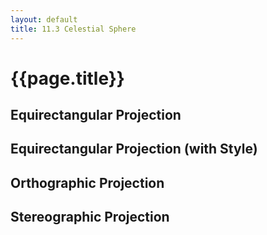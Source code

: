 ```yaml
---
layout: default
title: 11.3 Celestial Sphere
---
```


<link rel="stylesheet" type="text/css" href="{{site.baseurl}}/chapter11/maps.css">

<h1 class="section-title">{{page.title}}</h1>

<h2 class="section-subtitle">Equirectangular Projection</h2>

<div id="equirectangular"></div>

<script>
    d3.json('{{site.baseurl}}/chapter11/data/hyg.json', function(error, data) {

        if (error) { return error; }

        var width = 600,
            height = 300;

        // Select the container div and creates the SVG container
        var div = d3.select('#equirectangular'),
            svg = div.append('svg')
                .attr('width', width)
                .attr('height', height);

        // Creates an instance of the equirectangular projection
        var projection = d3.geo.equirectangular()
            .scale(width / (2 * Math.PI))
            .translate([width / 2, height / 2]);


        // Compute the radius for the point features
        var rScale = d3.scale.linear()
            .domain(d3.extent(data.features, function(d) { return d.properties.mag; }))
            .range([3, 1]);

        // Create and configure the geographic path generator
        var path = d3.geo.path()
            .projection(projection)
            .pointRadius(function(d) {
                return d.properties ? rScale(d.properties.mag) : 1;
            });

        // Add graticule lines
        var graticule = d3.geo.graticule();

        // Draw graticule lines
        svg.selectAll('path.graticule-black').data([graticule()])
            .enter().append('path')
            .attr('class', 'graticule-black')
            .attr('d', path);

        // Draw the stars in the chart
        svg.selectAll('path.star-black').data(data.features)
            .enter().append('path')
            .attr('class', 'star-black')
            .attr('d', path);
    });
</script>


<h2 class="section-subtitle">Equirectangular Projection (with Style)</h2>

<div id="equirectangular-style"></div>

<script>
    d3.json('{{site.baseurl}}/chapter11/data/hyg.json', function(error, data) {

        if (error) { return error; }

        var width = 600,
            height = 300;

        var div = d3.select('#equirectangular-style'),
            svg = div.append('svg')
                .attr('width', width)
                .attr('height', height);

        var projection = d3.geo.equirectangular()
            .scale(width / (2 * Math.PI))
            .translate([width / 2, height / 2]);

        // Create and configure the geographic path generator
        var path = d3.geo.path().projection(projection);

        var graticule = d3.geo.graticule();

        svg.append('path').datum({type: 'Sphere'})
            .attr('class', 'cellestial-globe')
            .attr('d', path);

        // Draw graticule lines
        svg.selectAll('path.graticule').data([graticule()])
            .enter().append('path')
            .attr('class', 'graticule')
            .attr('d', path);

        var rScale = d3.scale.linear()
            .domain(d3.extent(data.features, function(d) { return d.properties.mag; }))
            .range([3, 1]);

        // Compute the radius for the point features
        path.pointRadius(function(d) {
            return d.properties ? rScale(d.properties.mag) : 1;
        });

        svg.selectAll('path.star').data(data.features)
            .enter().append('path')
            .attr('class', 'star')
            .attr('d', path);
    });
</script>

<h2 class="section-subtitle">Orthographic Projection</h2>

<div id="orthographic"></div>

<script>
    d3.json('{{site.baseurl}}/chapter11/data/hyg.json', function(error, data) {

        if (error) { return error; }

        var width = 600,
            height = 300;

        var rotate = {x: 0, y: 90};

        var div = d3.select('#orthographic'),
            svg = div.append('svg')
                .attr('width', width)
                .attr('height', height);

        var projection = d3.geo.orthographic()
            .scale(1.5 * height / Math.PI)
            .translate([width / 2, height / 2])
            .clipAngle(90)
            .rotate([rotate.x / 2, -rotate.y / 2]);

        // Create and configure the geographic path generator
        var path = d3.geo.path().projection(projection);

        svg.append('path').datum({type: 'Sphere'})
            .attr('class', 'cellestial-globe')
            .attr('d', path);

        var graticule = d3.geo.graticule();

        // Draw graticule lines
        var lines = svg.selectAll('path.graticule').data([graticule()])
            .enter().append('path')
            .attr('class', 'graticule')
            .attr('d', path);

        var rScale = d3.scale.linear()
            .domain(d3.extent(data.features, function(d) { return d.properties.mag; }))
            .range([3, 1]);

        // Compute the radius for the point features
        path.pointRadius(function(d) {
            return d.properties ? rScale(d.properties.mag) : 1;
        });

        var stars = svg.selectAll('path.star').data(data.features)
            .enter().append('path')
            .attr('class', 'star')
            .attr('d', path);

        var overlay = svg.selectAll('circle').data([rotate])
            .enter().append('circle');

        overlay
            .attr('r', height / 2)
            .attr('transform', 'translate(' + [width / 2, height / 2] + ')')
            .attr('fill-opacity', 0);

        var dragBehavior = d3.behavior.drag()
            .origin(Object)
            .on('drag', drag);

        function drag(d) {
            projection.rotate([(d.x = d3.event.x) / 2, -(d.y = d3.event.y) / 2]);
            stars.attr('d', function(u) {
                var p = path(u);
                return p ? p : 'M 10 10';
            });
            lines.attr('d', path);
        }

        overlay.call(dragBehavior);
    });
</script>


<h2 class="section-subtitle">Stereographic Projection</h2>

<div id="stereographic"></div>

<script>
    d3.json('{{site.baseurl}}/chapter11/data/hyg.json', function(error, data) {

        if (error) { return error; }

        var width = 600,
            height = 300;

        var rotate = {x: 0, y: 45};

        var div = d3.select('#stereographic'),
            svg = div.append('svg')
                .attr('width', width)
                .attr('height', height);

        var projection = d3.geo.stereographic()
            .scale(1.5 * height / Math.PI)
            .translate([width / 2, height / 2])
            .clipAngle(120)
            .rotate([rotate.x, -rotate.y]);

        // Create and configure the geographic path generator
        var path = d3.geo.path().projection(projection);

        svg.append('path').datum({type: 'Sphere'})
            .attr('class', 'cellestial-globe')
            .attr('d', path);

        var graticule = d3.geo.graticule();

        // Draw graticule lines
        var lines = svg.selectAll('path.graticule').data([graticule()])
            .enter().append('path')
            .attr('class', 'graticule')
            .attr('d', path);

        var rScale = d3.scale.linear()
            .domain(d3.extent(data.features, function(d) { return d.properties.mag; }))
            .range([3, 1]);

        // Compute the radius for the point features
        path.pointRadius(function(d) {
            return d.properties ? rScale(d.properties.mag) : 1;
        });

        var stars = svg.selectAll('path.star').data(data.features)
            .enter().append('path')
            .attr('class', 'star')
            .attr('d', path);

        var overlay = svg.selectAll('circle').data([rotate])
            .enter().append('circle');

        overlay
            .attr('r', height / 2)
            .attr('transform', 'translate(' + [width / 2, height / 2] + ')')
            .attr('fill-opacity', 0);

        // Create and configure the drag behavior
        var dragBehavior = d3.behavior.drag()
            .on('drag', drag);

        // Add event listeners for drag gestures to the overlay
        overlay.call(dragBehavior);

        function drag(d) {

            // Compute the projection's rotation
            d.x = 180 * d3.event.x / width;
            d.y = -180 * d3.event.y / height;

            projection.rotate([d.x, d.y]);

            stars.attr('d', function(u) {
                var p = path(u);
                return p ? p : 'M 10 10';
            });
            lines.attr('d', path);
        }


    });
</script>